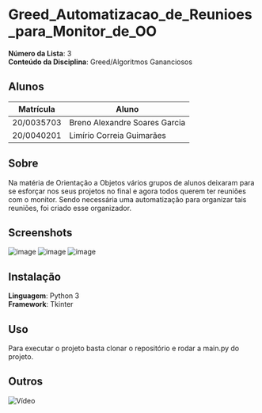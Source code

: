 # Greed_Automatizacao_de_Reunioes_para_Monitor_de_OO 

**Número da Lista**: 3<br>
**Conteúdo da Disciplina**: Greed/Algoritmos Gananciosos<br>

## **Alunos**
|Matrícula | Aluno |
| -- | -- |
| 20/0035703  |  Breno Alexandre Soares Garcia |
| 20/0040201  |  Limírio Correia Guimarães |

## Sobre 
Na matéria de Orientação a Objetos vários grupos de alunos deixaram para se esforçar nos seus projetos no final e agora todos querem ter reuniões com o monitor. Sendo necessária uma automatização para organizar tais reuniões, foi criado esse organizador.

## Screenshots
![image](https://github.com/projeto-de-algoritmos/Greed_Automatizacao_de_Reunioes_para_Monitor_de_OO/assets/80782534/e7a8d78f-6aa0-4734-a65a-a0b3410f13e1)
![image](https://github.com/projeto-de-algoritmos/Greed_Automatizacao_de_Reunioes_para_Monitor_de_OO/assets/80782534/67cadca6-e967-4a9c-b926-a042a613ed16)
![image](https://github.com/projeto-de-algoritmos/Greed_Automatizacao_de_Reunioes_para_Monitor_de_OO/assets/80782534/d8941ded-e03f-494e-b37b-c544628ac814)

## Instalação 
**Linguagem**: Python 3<br>
**Framework**: Tkinter<br>

## Uso 
Para executar o projeto basta clonar o repositório e rodar a main.py do projeto.

## Outros 
![Vídeo](https://youtu.be/O9FGYhN1cOY)




